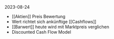 2023-08-24

- [[Aktien]] Preis Bewertung
- Wert richtet sich ankünftige [[Cashflows]]
- [[Barwert]] heute wird mit Marktpreis verglichen
- Discounted Cash Flow Model